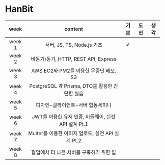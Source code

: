 # HanBit
| week | content | 기본 | 도전 | 생각 |
|:------:|:------:|:------:|:------:|:------:|
|week 1| 서버, JS, TS, Node.js 기초| ✔ |  |  |
|week 2| 비동기/동기, HTTP, REST API, Express |  |  |  |
|week 3| AWS EC2와 PM2를 이용한 무중단 배포, S3 |  |  |  |
|week 4| PostgreSQL 과 Prisma, DTO를 활용한 간단한 실습 |  |  |  |
|week 5| 디자인-클라이언트-서버 합동세미나 |  |  |  |
|week 6| JWT를 이용한 유저 인증, 미들웨어, 실전 API 설계 Pt.1 |  |  |  |
|week 7| Multer를 이용한 이미지 업로드, 실전 API 설계 Pt.2 |  |  |  |
|week 8| 협업에서 더 나은 서버를 구축하기 위한 팁 |  |  |  |

